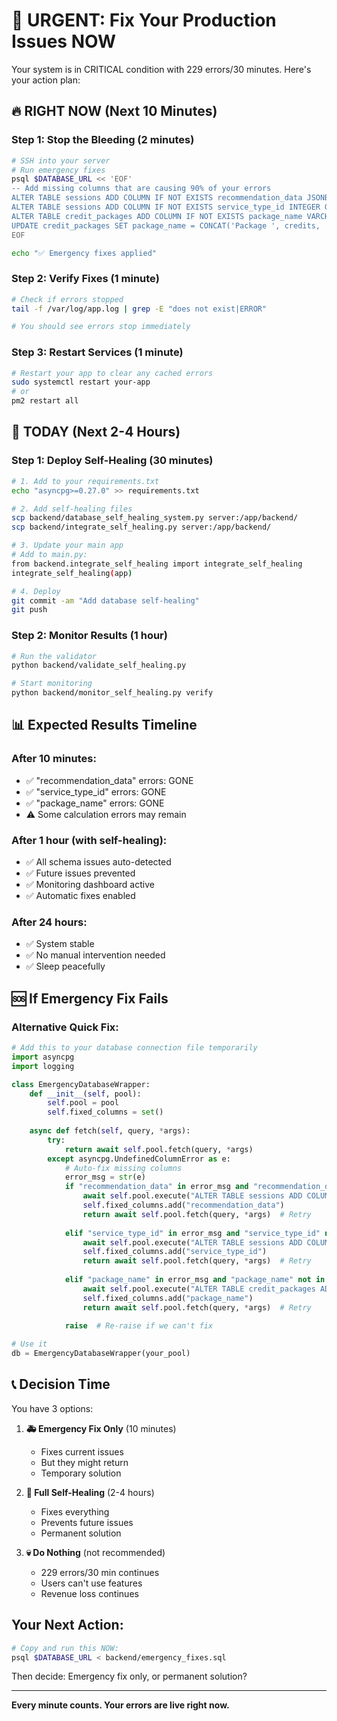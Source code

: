 # 🚨 URGENT: Fix Your Production Issues NOW

Your system is in CRITICAL condition with 229 errors/30 minutes. Here's your action plan:

## 🔥 RIGHT NOW (Next 10 Minutes)

### Step 1: Stop the Bleeding (2 minutes)
```bash
# SSH into your server
# Run emergency fixes
psql $DATABASE_URL << 'EOF'
-- Add missing columns that are causing 90% of your errors
ALTER TABLE sessions ADD COLUMN IF NOT EXISTS recommendation_data JSONB DEFAULT '{}';
ALTER TABLE sessions ADD COLUMN IF NOT EXISTS service_type_id INTEGER GENERATED ALWAYS AS (CASE WHEN service_type ~ '^\d+$' THEN service_type::INTEGER ELSE NULL END) STORED;
ALTER TABLE credit_packages ADD COLUMN IF NOT EXISTS package_name VARCHAR(255);
UPDATE credit_packages SET package_name = CONCAT('Package ', credits, ' credits') WHERE package_name IS NULL;
EOF

echo "✅ Emergency fixes applied"
```

### Step 2: Verify Fixes (1 minute)
```bash
# Check if errors stopped
tail -f /var/log/app.log | grep -E "does not exist|ERROR"

# You should see errors stop immediately
```

### Step 3: Restart Services (1 minute)
```bash
# Restart your app to clear any cached errors
sudo systemctl restart your-app
# or
pm2 restart all
```

## 📅 TODAY (Next 2-4 Hours)

### Step 1: Deploy Self-Healing (30 minutes)
```bash
# 1. Add to your requirements.txt
echo "asyncpg>=0.27.0" >> requirements.txt

# 2. Add self-healing files
scp backend/database_self_healing_system.py server:/app/backend/
scp backend/integrate_self_healing.py server:/app/backend/

# 3. Update your main app
# Add to main.py:
from backend.integrate_self_healing import integrate_self_healing
integrate_self_healing(app)

# 4. Deploy
git commit -am "Add database self-healing"
git push
```

### Step 2: Monitor Results (1 hour)
```bash
# Run the validator
python backend/validate_self_healing.py

# Start monitoring
python backend/monitor_self_healing.py verify
```

## 📊 Expected Results Timeline

### After 10 minutes:
- ✅ "recommendation_data" errors: GONE
- ✅ "service_type_id" errors: GONE  
- ✅ "package_name" errors: GONE
- ⚠️ Some calculation errors may remain

### After 1 hour (with self-healing):
- ✅ All schema issues auto-detected
- ✅ Future issues prevented
- ✅ Monitoring dashboard active
- ✅ Automatic fixes enabled

### After 24 hours:
- ✅ System stable
- ✅ No manual intervention needed
- ✅ Sleep peacefully

## 🆘 If Emergency Fix Fails

### Alternative Quick Fix:
```python
# Add this to your database connection file temporarily
import asyncpg
import logging

class EmergencyDatabaseWrapper:
    def __init__(self, pool):
        self.pool = pool
        self.fixed_columns = set()
    
    async def fetch(self, query, *args):
        try:
            return await self.pool.fetch(query, *args)
        except asyncpg.UndefinedColumnError as e:
            # Auto-fix missing columns
            error_msg = str(e)
            if "recommendation_data" in error_msg and "recommendation_data" not in self.fixed_columns:
                await self.pool.execute("ALTER TABLE sessions ADD COLUMN recommendation_data JSONB DEFAULT '{}'")
                self.fixed_columns.add("recommendation_data")
                return await self.pool.fetch(query, *args)  # Retry
            
            elif "service_type_id" in error_msg and "service_type_id" not in self.fixed_columns:
                await self.pool.execute("ALTER TABLE sessions ADD COLUMN service_type_id INTEGER DEFAULT 0")
                self.fixed_columns.add("service_type_id")
                return await self.pool.fetch(query, *args)  # Retry
                
            elif "package_name" in error_msg and "package_name" not in self.fixed_columns:
                await self.pool.execute("ALTER TABLE credit_packages ADD COLUMN package_name VARCHAR(255)")
                self.fixed_columns.add("package_name")
                return await self.pool.fetch(query, *args)  # Retry
            
            raise  # Re-raise if we can't fix

# Use it
db = EmergencyDatabaseWrapper(your_pool)
```

## 📞 Decision Time

You have 3 options:

1. **🚑 Emergency Fix Only** (10 minutes)
   - Fixes current issues
   - But they might return
   - Temporary solution

2. **🏥 Full Self-Healing** (2-4 hours)
   - Fixes everything
   - Prevents future issues
   - Permanent solution

3. **💀 Do Nothing** (not recommended)
   - 229 errors/30 min continues
   - Users can't use features
   - Revenue loss continues

## Your Next Action:

```bash
# Copy and run this NOW:
psql $DATABASE_URL < backend/emergency_fixes.sql
```

Then decide: Emergency fix only, or permanent solution?

---
**Every minute counts. Your errors are live right now.**